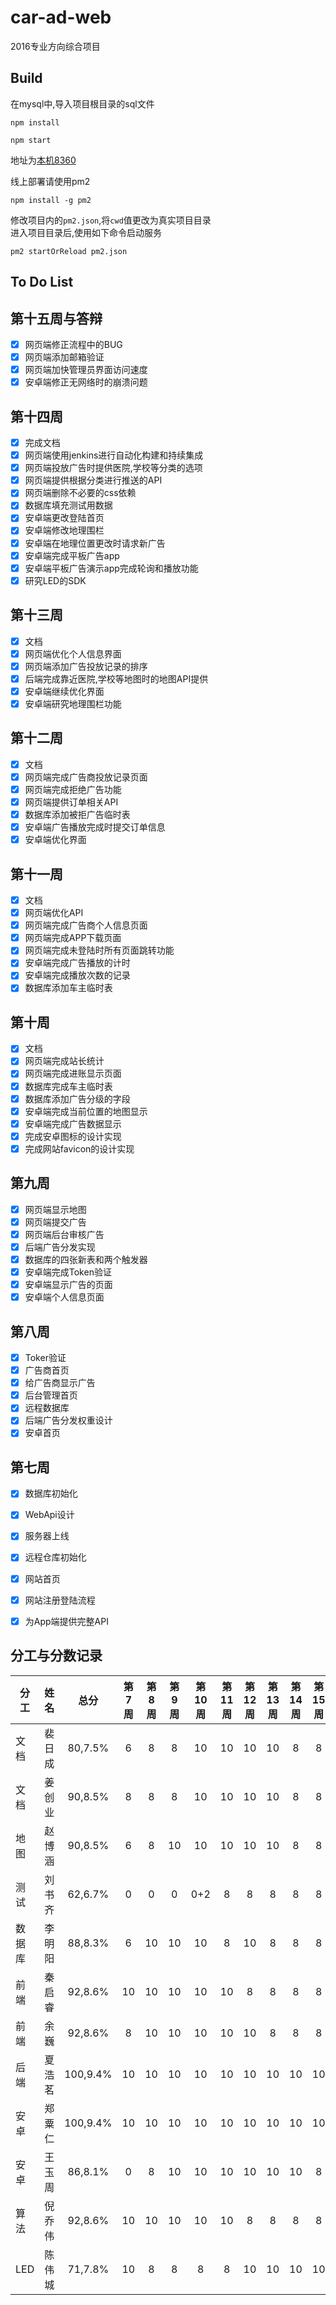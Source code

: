 # car-ad-web

2016专业方向综合项目

## Build
在mysql中,导入项目根目录的sql文件

```
npm install

npm start
```
地址为[本机8360](http://127.0.0.1:8360)  

线上部署请使用pm2
```
npm install -g pm2
```
修改项目内的`pm2.json`,将`cwd`值更改为真实项目目录  
进入项目目录后,使用如下命令启动服务
```
pm2 startOrReload pm2.json
```

## To Do List
## 第十五周与答辩
- [x] 网页端修正流程中的BUG
- [x] 网页端添加邮箱验证
- [x] 网页端加快管理员界面访问速度
- [x] 安卓端修正无网络时的崩溃问题

## 第十四周
- [x] 完成文档
- [x] 网页端使用jenkins进行自动化构建和持续集成
- [x] 网页端投放广告时提供医院,学校等分类的选项
- [x] 网页端提供根据分类进行推送的API
- [x] 网页端删除不必要的css依赖
- [x] 数据库填充测试用数据
- [x] 安卓端更改登陆首页
- [x] 安卓端修改地理围栏
- [x] 安卓端在地理位置更改时请求新广告
- [x] 安卓端完成平板广告app
- [x] 安卓端平板广告演示app完成轮询和播放功能
- [x] 研究LED的SDK

## 第十三周
- [x] 文档
- [x] 网页端优化个人信息界面
- [x] 网页端添加广告投放记录的排序
- [x] 后端完成靠近医院,学校等地图时的地图API提供
- [x] 安卓端继续优化界面
- [x] 安卓端研究地理围栏功能

## 第十二周
- [x] 文档
- [x] 网页端完成广告商投放记录页面
- [x] 网页端完成拒绝广告功能
- [x] 网页端提供订单相关API
- [x] 数据库添加被拒广告临时表
- [x] 安卓端广告播放完成时提交订单信息
- [x] 安卓端优化界面

## 第十一周
- [x] 文档
- [x] 网页端优化API
- [x] 网页端完成广告商个人信息页面
- [x] 网页端完成APP下载页面
- [x] 网页端完成未登陆时所有页面跳转功能
- [x] 安卓端完成广告播放的计时
- [x] 安卓端完成播放次数的记录 
- [x] 数据库添加车主临时表

## 第十周
- [x] 文档
- [x] 网页端完成站长统计
- [x] 网页端完成进账显示页面
- [x] 数据库完成车主临时表
- [x] 数据库添加广告分级的字段
- [x] 安卓端完成当前位置的地图显示
- [x] 安卓端完成广告数据显示
- [x] 完成安卓图标的设计实现
- [x] 完成网站favicon的设计实现

## 第九周
- [x] 网页端显示地图
- [x] 网页端提交广告 
- [x] 网页端后台审核广告
- [x] 后端广告分发实现 
- [x] 数据库的四张新表和两个触发器
- [x] 安卓端完成Token验证
- [x] 安卓端显示广告的页面
- [x] 安卓端个人信息页面

## 第八周
- [x] Toker验证
- [x] 广告商首页
- [x] 给广告商显示广告
- [x] 后台管理首页
- [x] 远程数据库
- [x] 后端广告分发权重设计
- [x] 安卓首页

## 第七周
- [x] 数据库初始化
- [x] WebApi设计
- [x] 服务器上线
- [x] 远程仓库初始化
- [x] 网站首页
- [x] 网站注册登陆流程
- [x] 为App端提供完整API



## 分工与分数记录

|分工  |姓名   |总分     |第7周|第8周|第9周|第10周|第11周|第12周|第13周|第14周|第15周|答辩|
|------|:----:|:-------:|:---:|:---:|:--:|:----:|:----:|:---:|:---:|:----:|:----:|:-:|
|文档  |裴日成 |80,7.5%  |6    |8    |8   |10    |10    |10   |10   |8     |8     |0  |
|文档  |姜创业 |90,8.5%  |8    |8    |8   |10    |10    |10   |10   |8     |8     |10 |
|地图  |赵博涵 |90,8.5%  |6    |8    |10  |10    |10    |10   |10   |8     |8     |10 |
|测试  |刘书齐 |62,6.7%  |0    |0    |0   |0+2   |8     |8    |8    |8     |8     |10 |
|数据库|李明阳 |88,8.3%  |6    |10   |10  |10    |8     |10   |8    |8     |8     |10 |
|前端  |秦启睿 |92,8.6%  |10   |10   |10  |10    |10    |8    |8    |8     |8     |10 |
|前端  |余巍   |92,8.6%  |8    |10   |10  |10    |10    |10   |8    |8     |8     |10 |
|后端  |夏浩茗 |100,9.4% |10   |10   |10  |10    |10    |10   |10   |10    |10    |10 |
|安卓  |郑粟仁 |100,9.4% |10   |10   |10  |10    |10    |10   |10   |10    |10    |10 |
|安卓  |王玉周 |86,8.1%  |0    |8    |10  |10    |10    |10   |10   |10    |8     |10 |
|算法  |倪乔伟 |92,8.6%  |10   |10   |10  |10    |10    |8    |8    |8     |8     |10 |
|LED  |陈伟城  |71,7.8% |10   |8    |8   |8     |8     |10   |10   |10    |10    |0 |

